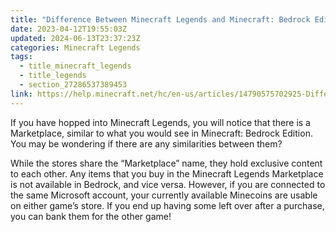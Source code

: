 ```yaml
---
title: "Difference Between Minecraft Legends and Minecraft: Bedrock Edition Purchases"
date: 2023-04-12T19:55:03Z
updated: 2024-06-13T23:37:23Z
categories: Minecraft Legends
tags:
  - title_minecraft_legends
  - title_legends
  - section_27286537389453
link: https://help.minecraft.net/hc/en-us/articles/14790575702925-Difference-Between-Minecraft-Legends-and-Minecraft-Bedrock-Edition-Purchases
---
```


If you have hopped into Minecraft Legends, you will notice that there is a Marketplace, similar to what you would see in Minecraft: Bedrock Edition. You may be wondering if there are any similarities between them?

While the stores share the “Marketplace” name, they hold exclusive content to each other. Any items that you buy in the Minecraft Legends Marketplace is not available in Bedrock, and vice versa. However, if you are connected to the same Microsoft account, your currently available Minecoins are usable on either game’s store. If you end up having some left over after a purchase, you can bank them for the other game!
